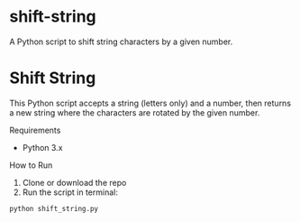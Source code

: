 # shift-string
A Python script to shift string characters by a given number.
# Shift String

This Python script accepts a string (letters only) and a number, then returns a new string where the characters are rotated by the given number.

Requirements

- Python 3.x

 How to Run

1. Clone or download the repo
2. Run the script in terminal:

```bash
python shift_string.py
